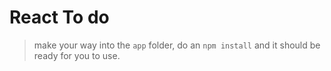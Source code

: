 # React To do

> make your way into  the `app` folder, do an `npm install` and it should be ready for you to use. 
